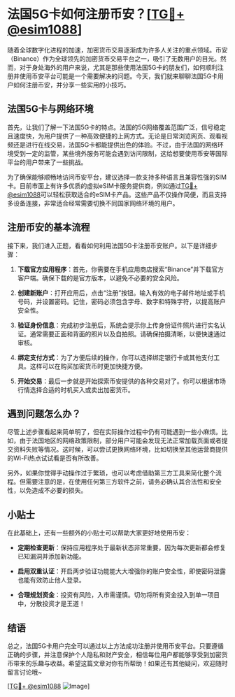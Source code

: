 # 法国5G卡如何注册币安？[[TG💪+ @esim1088](https://t.me/s/esim1088)]

随着全球数字化进程的加速，加密货币交易逐渐成为许多人关注的重点领域。币安（Binance）作为全球领先的加密货币交易平台之一，吸引了无数用户的目光。然而，对于身处海外的用户来说，尤其是那些使用法国5G卡的朋友们，如何顺利注册并使用币安平台可能是一个需要解决的问题。今天，我们就来聊聊法国5G卡用户如何注册币安，并分享一些实用的小技巧。

## 法国5G卡与网络环境

首先，让我们了解一下法国5G卡的特点。法国的5G网络覆盖范围广泛，信号稳定且速度快，为用户提供了一种高效便捷的上网方式。无论是日常浏览网页、观看视频还是进行在线交易，法国5G卡都能提供出色的体验。不过，由于法国的网络环境受到一定的监管，某些境外服务可能会遇到访问限制，这给想要使用币安等国际平台的用户带来了一些挑战。

为了确保能够顺畅地访问币安平台，建议选择一款支持多种语言且兼容性强的SIM卡。目前市面上有许多优质的虚拟eSIM卡服务提供商，例如通过[TG💪+ @esim1088](https://t.me/s/esim1088)可以轻松获取适合的eSIM卡产品。这些产品不仅操作简便，而且支持多设备连接，非常适合经常需要切换不同国家网络环境的用户。

## 注册币安的基本流程

接下来，我们进入正题，看看如何利用法国5G卡注册币安账户。以下是详细步骤：

1. **下载官方应用程序**：首先，你需要在手机应用商店搜索“Binance”并下载官方客户端。确保下载的是官方版本，以避免不必要的安全风险。
   
2. **创建新账户**：打开应用后，点击“注册”按钮。输入有效的电子邮件地址或手机号码，并设置密码。记住，密码必须包含字母、数字和特殊字符，以提高账户安全性。

3. **验证身份信息**：完成初步注册后，系统会提示你上传身份证件照片进行实名认证。通常需要正面和背面的照片以及自拍照。请确保拍摄清晰，以便快速通过审核。

4. **绑定支付方式**：为了方便后续的操作，你可以选择绑定银行卡或其他支付工具。这样可以在购买加密货币时更加快捷方便。

5. **开始交易**：最后一步就是开始探索币安提供的各种交易对了。你可以根据市场行情选择合适的时机买入或卖出加密货币。

## 遇到问题怎么办？

尽管上述步骤看起来简单明了，但在实际操作过程中仍有可能遇到一些小麻烦。比如，由于法国地区的网络政策限制，部分用户可能会发现无法正常加载页面或者提交资料失败等情况。这时候，可以尝试更换网络环境，比如切换至其他运营商提供的Wi-Fi热点试试看是否有所改善。

另外，如果你觉得手动操作过于繁琐，也可以考虑借助第三方工具来简化整个流程。但需要注意的是，在使用任何第三方软件之前，请务必确认其合法性和安全性，以免造成不必要的损失。

## 小贴士

在此基础上，还有一些额外的小贴士可以帮助大家更好地使用币安：

- **定期检查更新**：保持应用程序处于最新状态非常重要，因为每次更新都会修复已知漏洞并添加新功能。
  
- **启用双重认证**：开启两步验证功能能大大增强你的账户安全性，即使密码泄露也能有效防止他人登录。
  
- **合理规划资金**：投资有风险，入市需谨慎。切勿将所有资金投入到单一项目中，分散投资才是王道！

## 结语

总之，法国5G卡用户完全可以通过以上方法成功注册并使用币安平台。只要遵循正确的步骤，并注意保护个人隐私和财产安全，相信每位用户都能够享受到加密货币带来的乐趣与收益。希望这篇文章对你有所帮助！如果还有其他疑问，欢迎随时留言讨论哦~

[[TG💪+ @esim1088](https://t.me/s/esim1088) ![Image](https://i.postimg.cc/4NQfJmqS/Snipaste-2025-05-13-00-14-12.png)]